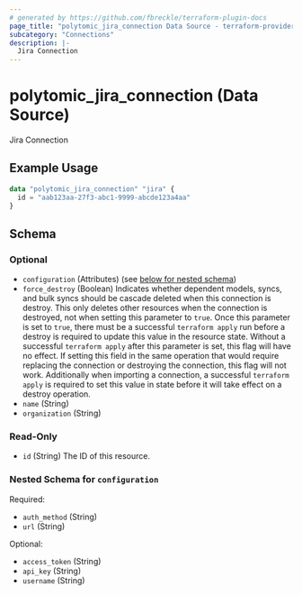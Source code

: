 ```yaml
---
# generated by https://github.com/fbreckle/terraform-plugin-docs
page_title: "polytomic_jira_connection Data Source - terraform-provider-polytomic"
subcategory: "Connections"
description: |-
  Jira Connection
---
```


# polytomic_jira_connection (Data Source)

Jira Connection

## Example Usage

```terraform
data "polytomic_jira_connection" "jira" {
  id = "aab123aa-27f3-abc1-9999-abcde123a4aa"
}
```

<!-- schema generated by tfplugindocs -->
## Schema

### Optional

- `configuration` (Attributes) (see [below for nested schema](#nestedatt--configuration))
- `force_destroy` (Boolean) Indicates whether dependent models, syncs, and bulk syncs should be cascade deleted when this connection is destroy. This only deletes other resources when the connection is destroyed, not when setting this parameter to `true`. Once this parameter is set to `true`, there must be a successful `terraform apply` run before a destroy is required to update this value in the resource state. Without a successful `terraform apply` after this parameter is set, this flag will have no effect. If setting this field in the same operation that would require replacing the connection or destroying the connection, this flag will not work. Additionally when importing a connection, a successful `terraform apply` is required to set this value in state before it will take effect on a destroy operation.
- `name` (String)
- `organization` (String)

### Read-Only

- `id` (String) The ID of this resource.

<a id="nestedatt--configuration"></a>
### Nested Schema for `configuration`

Required:

- `auth_method` (String)
- `url` (String)

Optional:

- `access_token` (String)
- `api_key` (String)
- `username` (String)



